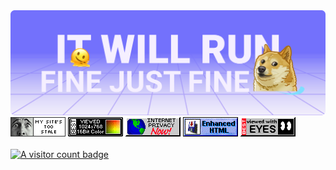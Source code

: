 <a href="https://twitter.com/vamchale/status/1350967236404641794" title="A valid meme">
  <img src="https://github.com/denis-avakov/denis-avakov/raw/main/assets/banner.svg" alt="Animated banner: it will run fine just fine">
</a>

<br />

<div align="left">
  <img src="https://github.com/denis-avakov/denis-avakov/raw/main/assets/web-badges/dhtmlshockcom.gif" alt="">
  <img src="https://github.com/denis-avakov/denis-avakov/raw/main/assets/web-badges/best_viewed_16_bit_color.gif" alt="">
  <img src="https://github.com/denis-avakov/denis-avakov/raw/main/assets/web-badges/internet_privacy.gif" alt="">
  <img src="https://github.com/denis-avakov/denis-avakov/raw/main/assets/web-badges/enhanced_html.gif" alt="">
  <img src="https://github.com/denis-avakov/denis-avakov/raw/main/assets/web-badges/best_viewed_with_eyes.gif" alt="">
<div>

<br />

<a href="https://www.visitorbadge.io/status?path=denis-avakov">
  <img src="https://api.visitorbadge.io/api/visitors?path=denis-avakov&labelColor=%23697689&countColor=%23d9e3f0&style=flat" alt="A visitor count badge">
</a>
